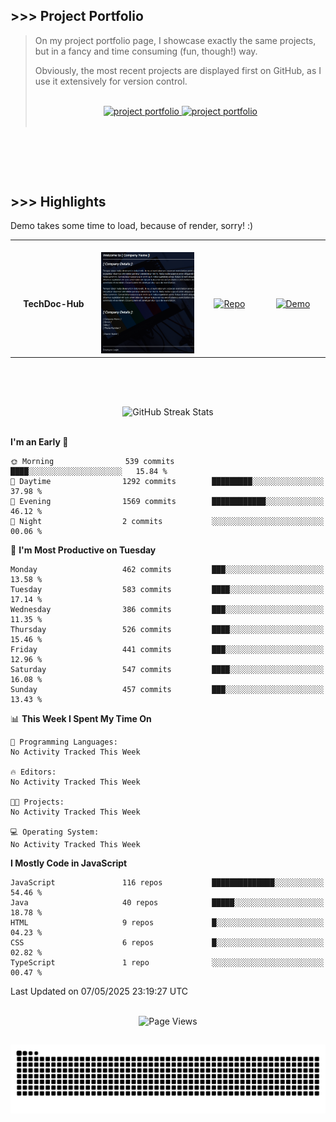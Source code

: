## >>> Project Portfolio

> On my project portfolio page, I showcase exactly the same projects, but in a fancy and time consuming (fun, though!) way.
>
> Obviously, the most recent projects are displayed first on GitHub, as I use it extensively for version control.
>
> <br>
>
> <div align="center">
>  <a href="https://shcoobz.github.io/">
>    <img src="https://img.shields.io/badge/portfolio_&hairsp;_page-Link-28a745?style=for-the-badge&logo=github" alt="project portfolio"/>
>  </a>
>
> <a href="https://github.com/Shcoobz/list_projects">
>     <img src="https://img.shields.io/badge/github_projects-List-28a745?style=for-the-badge&logo=github" alt="project portfolio"/>
>   </a>
> </div>
>
> <br>

<br>

##

<br>

## >>> Highlights

Demo takes some time to load, because of render, sorry! :)

<table>
  <tr>
    <td align="center">
      <img width="170" height="1" alt="">
      <strong>TechDoc-Hub</strong>
    </td>
    <td align="center">
      <img width="350" height="1" alt="">
      <img src="img/advancedJS_mern_techdoc-hub.png" alt="Blabber Bot Image" width="200" >
    </td>
    <td align="center">
      <img width="170" height="1" alt="">
      <a href="https://github.com/Shcoobz/advancedJS_mern_techdoc-hub/">
        <img src="https://img.shields.io/badge/Repo-007bff?logo=github&logoColor=white" style="width:110px; height:auto;" alt="Repo">
      </a>
    </td>
    <td align="center">
      <img width="170" height="1" alt="">
      <a href="https://advancedjs-mern-techdoc-hub.onrender.com/">
        <img src="https://img.shields.io/badge/Demo-28a745?logo=google-chrome&logoColor=white" style="width:120px; height:auto;" alt="Demo">
      </a>
    </td>
  </tr>
</table>

<br>

##

<br>

<!-- GitHub Streak Stats -->
<div align="center">
  <img src="https://github-readme-streak-stats.herokuapp.com/?user=Shcoobz&theme=whatsapp-dark2&border=28A745&currStreakNum=28A745&sideNums=28A745" alt="GitHub Streak Stats"/>
  <!-- shadow-green  -->
</div>

<br>

<!--START_SECTION:waka-->
**I'm an Early 🐤** 

```text
🌞 Morning                539 commits         ████░░░░░░░░░░░░░░░░░░░░░   15.84 % 
🌆 Daytime                1292 commits        █████████░░░░░░░░░░░░░░░░   37.98 % 
🌃 Evening                1569 commits        ████████████░░░░░░░░░░░░░   46.12 % 
🌙 Night                  2 commits           ░░░░░░░░░░░░░░░░░░░░░░░░░   00.06 % 
```
📅 **I'm Most Productive on Tuesday** 

```text
Monday                   462 commits         ███░░░░░░░░░░░░░░░░░░░░░░   13.58 % 
Tuesday                  583 commits         ████░░░░░░░░░░░░░░░░░░░░░   17.14 % 
Wednesday                386 commits         ███░░░░░░░░░░░░░░░░░░░░░░   11.35 % 
Thursday                 526 commits         ████░░░░░░░░░░░░░░░░░░░░░   15.46 % 
Friday                   441 commits         ███░░░░░░░░░░░░░░░░░░░░░░   12.96 % 
Saturday                 547 commits         ████░░░░░░░░░░░░░░░░░░░░░   16.08 % 
Sunday                   457 commits         ███░░░░░░░░░░░░░░░░░░░░░░   13.43 % 
```


📊 **This Week I Spent My Time On** 

```text
💬 Programming Languages: 
No Activity Tracked This Week

🔥 Editors: 
No Activity Tracked This Week

🐱‍💻 Projects: 
No Activity Tracked This Week

💻 Operating System: 
No Activity Tracked This Week
```

**I Mostly Code in JavaScript** 

```text
JavaScript               116 repos           ██████████████░░░░░░░░░░░   54.46 % 
Java                     40 repos            █████░░░░░░░░░░░░░░░░░░░░   18.78 % 
HTML                     9 repos             █░░░░░░░░░░░░░░░░░░░░░░░░   04.23 % 
CSS                      6 repos             █░░░░░░░░░░░░░░░░░░░░░░░░   02.82 % 
TypeScript               1 repo              ░░░░░░░░░░░░░░░░░░░░░░░░░   00.47 % 
```




 Last Updated on 07/05/2025 23:19:27 UTC
<!--END_SECTION:waka-->

<br>

<!-- Visitor counter -->
<div align="center">
   <img src="https://komarev.com/ghpvc/?username=Shcoobz&style=for-the-badge&color=28A745&label=Page+Views" alt="Page Views"/>
</div>

##

<!-- Snake eating commits -->
<div align="center">
<img alt="GitHub Snake" src="https://raw.githubusercontent.com/Shcoobz/Shcoobz/output/github-contribution-grid-snake-dark.svg" />
</div>
